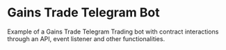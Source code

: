 # Gains Trade Telegram Bot
Example of a Gains Trade Telegram Trading bot with contract interactions through an API, event listener and other functionalities.
